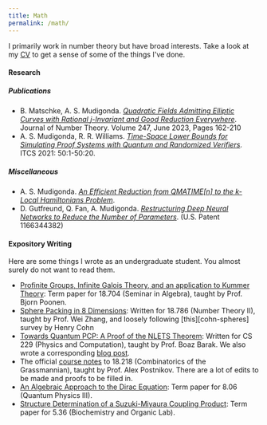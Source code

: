 ```yaml
---
title: Math
permalink: /math/
---
```


I primarily work in number theory but have broad interests.
Take a look at my [CV](Mudigonda-CV.pdf) to get 
a sense of some of the things I've done.

#### Research 


##### Publications


- B. Matschke, A. S. Mudigonda. [_Quadratic Fields Admitting Elliptic Curves with Rational $j$-Invariant and Good Reduction Everywhere_][quad-egr]. Journal of Number Theory. Volume 247, June 2023, Pages 162-210
- A. S. Mudigonda, R. R. Williams. [_Time-Space Lower Bounds for Simulating Proof Systems with Quantum and Randomized Verifiers_][qma-lb]. ITCS 2021: 50:1-50:20.

<!--
##### Preprints
-->

##### Miscellaneous 
- A. S. Mudigonda. [_An Efficient Reduction from QMATIME[n] to the k-Local Hamiltonians Problem_](lham-tight-complete.pdf).
- D. Gutfreund, Q. Fan, A. Mudigonda. [_Restructuring Deep Neural Networks to Reduce the Number of Parameters_][patent-link]. (U.S. Patent 1166344382)

#### Expository Writing

Here are some things I wrote as an undergraduate student. You almost surely do not want to read them.

- [Profinite Groups, Infinite Galois Theory, and an application to Kummer Theory](infgalois.pdf): Term paper for 18.704 (Seminar in Algebra), taught by Prof. Bjorn Poonen. 
- [Sphere Packing in 8 Dimensions](sphere-packing.pdf): Written for 18.786 (Number Theory II), taught by Prof. Wei Zhang, and loosely following [this][cohn-spheres] survey by Henry Cohn
- [Towards Quantum PCP: A Proof of the NLETS Theorem](quantumpcp.pdf): Written for CS 229 (Physics and Computation), taught by Prof. Boaz Barak. We also wrote a corresponding [blog post][qpcplink].  
- The official [course notes][18218-notes] to 18.218 (Combinatorics of the Grassmannian), taught by Prof. Alex Postnikov. There are a lot of edits to be made and proofs to be filled in. 
- [An Algebraic Approach to the Dirac Equation](algebraicdirac.pdf): Term paper for 8.06 (Quantum Physics III). 
- [Structure Determination of a Suzuki-Miyaura Coupling Product](536paper.pdf): Term paper for 5.36 (Biochemistry and Organic Lab). 


[18218-notes]: https://www.overleaf.com/read/zbrxffmrqbvm
[qpcplink]: https://windowsontheory.org/2018/12/22/towards-quantum-pcp-a-proof-of-the-nlets-theorem/
[qma-lb]: https://drops.dagstuhl.de/opus/volltexte/2021/13589/pdf/LIPIcs-ITCS-2021-50.pdf
[patent-link]: https://patents.google.com/patent/US11663443B2/en
[quad-egr]: https://doi.org/10.1016/j.jnt.2022.11.003


